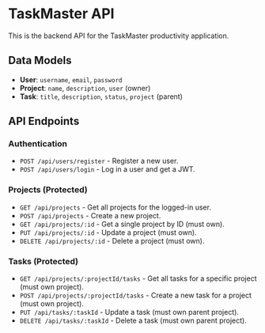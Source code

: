 # TaskMaster API

This is the backend API for the TaskMaster productivity application.

## Data Models

- **User**: `username`, `email`, `password`
- **Project**: `name`, `description`, `user` (owner)
- **Task**: `title`, `description`, `status`, `project` (parent)

## API Endpoints

### Authentication
- `POST /api/users/register` - Register a new user.
- `POST /api/users/login` - Log in a user and get a JWT.

### Projects (Protected)
- `GET /api/projects` - Get all projects for the logged-in user.
- `POST /api/projects` - Create a new project.
- `GET /api/projects/:id` - Get a single project by ID (must own).
- `PUT /api/projects/:id` - Update a project (must own).
- `DELETE /api/projects/:id` - Delete a project (must own).

### Tasks (Protected)
- `GET /api/projects/:projectId/tasks` - Get all tasks for a specific project (must own project).
- `POST /api/projects/:projectId/tasks` - Create a new task for a project (must own project).
- `PUT /api/tasks/:taskId` - Update a task (must own parent project).
- `DELETE /api/tasks/:taskId` - Delete a task (must own parent project).
